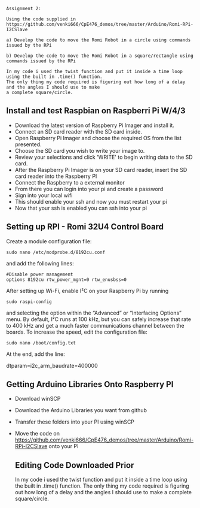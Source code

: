 ```
Assignment 2:

Using the code supplied in https://github.com/venki666/CpE476_demos/tree/master/Arduino/Romi-RPi-I2CSlave

a) Develop the code to move the Romi Robot in a circle using commands issued by the RPi

b) Develop the code to move the Romi Robot in a square/rectangle using commands issued by the RPi

In my code i used the twist function and put it inside a time loop using the built in .time() function.
The only thing my code required is figuring out how long of a delay and the angles I should use to make 
a complete square/circle.
```

## Install and test Raspbian on Raspberri Pi W/4/3

- Download the latest version of Raspberry Pi Imager and install it.
- Connect an SD card reader with the SD card inside.
- Open Raspberry Pi Imager and choose the required OS from the list presented.
- Choose the SD card you wish to write your image to.
- Review your selections and click 'WRITE' to begin writing data to the SD card. 
- After the Raspberry Pi Imager is on your SD card reader, insert the SD card reader into the Raspberry PI
- Connect the Raspberry to a external monitor 
- From there you can login into your pi and create a password
- Sign into your local wifi
- This should enable your ssh and now you must restart your pi
- Now that your ssh is enabled you can ssh into your pi

## Setting up RPI - Romi 32U4 Control Board

Create a module configuration file:

```
sudo nano /etc/modprobe.d/8192cu.conf
```

and add the following lines:

```
#Disable power management
options 8192cu rtw_power_mgnt=0 rtw_enusbss=0
```

After setting up Wi-Fi, enable I²C on your Raspberry Pi by running

```
sudo raspi-config
```

and selecting the option within the “Advanced” or “Interfacing Options” menu. By default, I²C runs at 100 kHz, but you can safely increase that rate to 400 kHz and get a much faster communications channel between the boards. To increase the speed, edit the configuration file:

```
sudo nano /boot/config.txt
```

At the end, add the line:

dtparam=i2c_arm_baudrate=400000

## Getting Arduino Libraries Onto Raspberry PI

- Download winSCP

- Download the Arduino Libraries you want from github

- Transfer these folders into your PI using winSCP

- Move the code on https://github.com/venki666/CpE476_demos/tree/master/Arduino/Romi-RPi-I2CSlave onto your PI

  ## Editing Code Downloaded Prior

  In my code i used the twist function and put it inside a time loop using the built in .time() function.
  The only thing my code required is figuring out how long of a delay and the angles I should use to make 
  a complete square/circle.